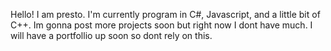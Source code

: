 Hello! I am presto. I'm currently program in C#, Javascript, and a little bit of C++. Im gonna post more projects soon but right now I dont have much. I will have a portfollio up soon so dont rely on this.

